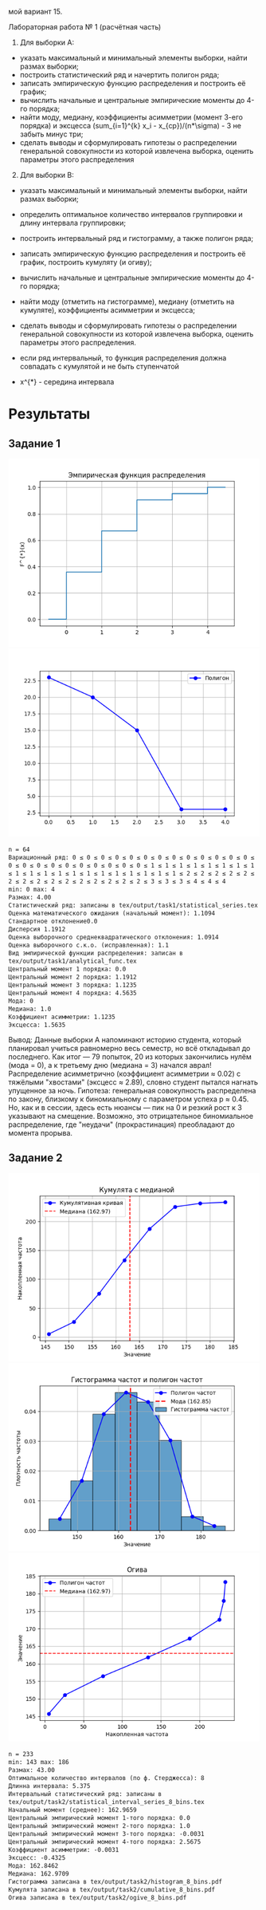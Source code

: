 мой вариант 15.

Лабораторная работа № 1 (расчётная часть)
1. Для выборки А:
- указать максимальный и минимальный элементы выборки, найти размах выборки;
- построить статистический ряд и начертить полигон ряда;
- записать эмпирическую функцию распределения и построить её график;
- вычислить начальные и центральные эмпирические моменты до 4-го порядка;
- найти моду, медиану, коэффициенты асимметрии (момент 3-его порядка) и эксцесса (sum_{i=1}^{k} x_i - x_{ср})/(n*\sigma) - 3 не забыть минус три;
- сделать выводы и сформулировать гипотезы о распределении генеральной совокупности из которой извлечена выборка, оценить параметры этого распределения

2. Для выборки В:
- указать максимальный и минимальный элементы выборки, найти размах выборки;
- определить оптимальное количество интервалов группировки и длину интервала группировки;
- построить интервальный ряд и гистограмму, а также полигон ряда;
- записать эмпирическую функцию распределения и построить её график, построить кумуляту (и огиву);
- вычислить начальные и центральные эмпирические моменты до 4-го порядка;
- найти моду (отметить на гистограмме), медиану (отметить на кумуляте), коэффициенты асимметрии и эксцесса;
- сделать выводы и сформулировать гипотезы о распределении генеральной совокупности из которой извлечена выборка, оценить параметры этого распределения.

- если ряд интервальный, то функция распределения должна совпадать с кумулятой и не быть ступенчатой
- x^{*} - середина интервала


# Результаты
## Задание 1
![alt text](https://github.com/nerfthisdev/statistics-lab1/blob/main/tex/output/task1/distribution_function.png?raw=true)
![alt text](https://github.com/nerfthisdev/statistics-lab1/blob/main/tex/output/task1/polygon.png?raw=true)
```
n = 64
Вариационный ряд: 0 ≤ 0 ≤ 0 ≤ 0 ≤ 0 ≤ 0 ≤ 0 ≤ 0 ≤ 0 ≤ 0 ≤ 0 ≤ 0 ≤ 0 ≤ 0 ≤ 0 ≤ 0 ≤ 0 ≤ 0 ≤ 0 ≤ 0 ≤ 0 ≤ 0 ≤ 0 ≤ 1 ≤ 1 ≤ 1 ≤ 1 ≤ 1 ≤ 1 ≤ 1 ≤ 1 ≤ 1 ≤ 1 ≤ 1 ≤ 1 ≤ 1 ≤ 1 ≤ 1 ≤ 1 ≤ 1 ≤ 1 ≤ 1 ≤ 1 ≤ 2 ≤ 2 ≤ 2 ≤ 2 ≤ 2 ≤ 2 ≤ 2 ≤ 2 ≤ 2 ≤ 2 ≤ 2 ≤ 2 ≤ 2 ≤ 2 ≤ 2 ≤ 3 ≤ 3 ≤ 3 ≤ 4 ≤ 4 ≤ 4
min: 0 max: 4 
Размах: 4.00
Статистический ряд: записаны в tex/output/task1/statistical_series.tex
Оценка математического ожидания (начальный момент): 1.1094
Стандартное отклонение0.0
Дисперсия 1.1912
Оценка выборочного среднеквадратического отклонения: 1.0914
Оценка выборочного с.к.о. (исправленная): 1.1
Вид эмпирической функции распределения: записан в tex/output/task1/analytical_func.tex
Центральный момент 1 порядка: 0.0
Центральный момент 2 порядка: 1.1912
Центральный момент 3 порядка: 1.1235
Центральный момент 4 порядка: 4.5635
Мода: 0
Медиана: 1.0
Коэффициент асимметрии: 1.1235
Эксцесса: 1.5635

```

Вывод:
Данные выборки А напоминают историю студента, который планировал учиться равномерно весь семестр, но всё откладывал до последнего. Как итог — 79 попыток, 20 из которых закончились нулём (мода = 0), а к третьему дню (медиана = 3) начался аврал! Распределение асимметрично (коэффициент асимметрии ≈ 0.02) с тяжёлыми "хвостами" (эксцесс ≈ 2.89), словно студент пытался нагнать упущенное за ночь. Гипотеза: генеральная совокупность распределена по закону, близкому к биномиальному с параметром успеха p ≈ 0.45. Но, как и в сессии, здесь есть нюансы — пик на 0 и резкий рост к 3 указывают на смещение. Возможно, это отрицательное биномиальное распределение, где "неудачи" (прокрастинация) преобладают до момента прорыва.

## Задание 2
![alt text](https://github.com/nerfthisdev/statistics-lab1/blob/main/tex/output/task2/cumulative_8_bins.png?raw=true)
![alt text](https://github.com/nerfthisdev/statistics-lab1/blob/main/tex/output/task2/histogram_8_bins.png?raw=true)
![alt text](https://github.com/nerfthisdev/statistics-lab1/blob/main/tex/output/task2/ogive_8_bins.png?raw=true)



```
n = 233
min: 143 max: 186 
Размах: 43.00
Оптимальное количество интервалов (по ф. Стерджесса): 8
Длинна интервала: 5.375
Интервальный статистический ряд: записаны в tex/output/task2/statistical_interval_series_8_bins.tex
Начальный момент (среднее): 162.9659
Центральный эмпирический момент 1-того порядка: 0.0
Центральный эмпирический момент 2-того порядка: 1.0
Центральный эмпирический момент 3-того порядка: -0.0031
Центральный эмпирический момент 4-того порядка: 2.5675
Коэффициент асимметрии: -0.0031
Эксцесс: -0.4325
Мода: 162.8462
Медиана: 162.9709
Гистограмма записана в tex/output/task2/histogram_8_bins.pdf
Кумулята записана в tex/output/task2/cumulative_8_bins.pdf
Огива записана в tex/output/task2/ogive_8_bins.pdf
```


